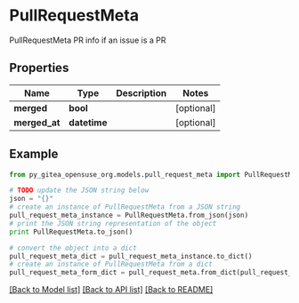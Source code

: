 # PullRequestMeta

PullRequestMeta PR info if an issue is a PR

## Properties
Name | Type | Description | Notes
------------ | ------------- | ------------- | -------------
**merged** | **bool** |  | [optional] 
**merged_at** | **datetime** |  | [optional] 

## Example

```python
from py_gitea_opensuse_org.models.pull_request_meta import PullRequestMeta

# TODO update the JSON string below
json = "{}"
# create an instance of PullRequestMeta from a JSON string
pull_request_meta_instance = PullRequestMeta.from_json(json)
# print the JSON string representation of the object
print PullRequestMeta.to_json()

# convert the object into a dict
pull_request_meta_dict = pull_request_meta_instance.to_dict()
# create an instance of PullRequestMeta from a dict
pull_request_meta_form_dict = pull_request_meta.from_dict(pull_request_meta_dict)
```
[[Back to Model list]](../README.md#documentation-for-models) [[Back to API list]](../README.md#documentation-for-api-endpoints) [[Back to README]](../README.md)



